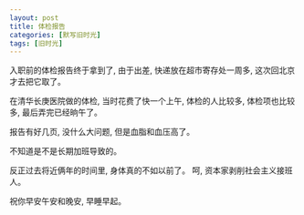 ```yaml
---
layout: post
title: 体检报告
categories: [默写旧时光]
tags: [旧时光]
---
```


入职前的体检报告终于拿到了, 由于出差, 快递放在超市寄存处一周多, 这次回北京才去把它取了。

在清华长庚医院做的体检, 当时花费了快一个上午, 体检的人比较多, 体检项也比较多, 最后弄完已经晌午了。

报告有好几页, 没什么大问题, 但是血脂和血压高了。  

不知道是不是长期加班导致的。

反正过去将近俩年的时间里, 身体真的不如以前了。 呵, 资本家剥削社会主义接班人。

祝你早安午安和晚安, 早睡早起。   
